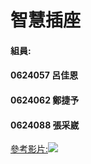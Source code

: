 # 智慧插座
#### 組員:
#### 0624057 呂佳恩
#### 0624062 鄭捷予
#### 0624088 張采崴

[參考影片:![](smart-socket-10.jpg=*50)](https://youtu.be/nFEY_k_2zxQ)
